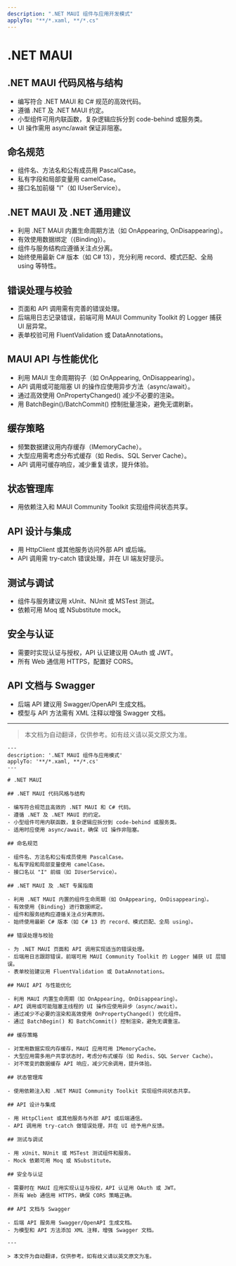 ```yaml
---
description: ".NET MAUI 组件与应用开发模式"
applyTo: "**/*.xaml, **/*.cs"
---
```


# .NET MAUI

## .NET MAUI 代码风格与结构

- 编写符合 .NET MAUI 和 C# 规范的高效代码。
- 遵循 .NET 及 .NET MAUI 约定。
- 小型组件可用内联函数，复杂逻辑应拆分到 code-behind 或服务类。
- UI 操作需用 async/await 保证非阻塞。

## 命名规范

- 组件名、方法名和公有成员用 PascalCase。
- 私有字段和局部变量用 camelCase。
- 接口名加前缀 "I"（如 IUserService）。

## .NET MAUI 及 .NET 通用建议

- 利用 .NET MAUI 内置生命周期方法（如 OnAppearing, OnDisappearing）。
- 有效使用数据绑定（{Binding}）。
- 组件与服务结构应遵循关注点分离。
- 始终使用最新 C# 版本（如 C# 13），充分利用 record、模式匹配、全局 using 等特性。

## 错误处理与校验

- 页面和 API 调用需有完善的错误处理。
- 后端用日志记录错误，前端可用 MAUI Community Toolkit 的 Logger 捕获 UI 层异常。
- 表单校验可用 FluentValidation 或 DataAnnotations。

## MAUI API 与性能优化

- 利用 MAUI 生命周期钩子（如 OnAppearing, OnDisappearing）。
- API 调用或可能阻塞 UI 的操作应使用异步方法（async/await）。
- 通过高效使用 OnPropertyChanged() 减少不必要的渲染。
- 用 BatchBegin()/BatchCommit() 控制批量渲染，避免无谓刷新。

## 缓存策略

- 频繁数据建议用内存缓存（IMemoryCache）。
- 大型应用需考虑分布式缓存（如 Redis、SQL Server Cache）。
- API 调用可缓存响应，减少重复请求，提升体验。

## 状态管理库

- 用依赖注入和 MAUI Community Toolkit 实现组件间状态共享。

## API 设计与集成

- 用 HttpClient 或其他服务访问外部 API 或后端。
- API 调用需 try-catch 错误处理，并在 UI 端友好提示。

## 测试与调试

- 组件与服务建议用 xUnit、NUnit 或 MSTest 测试。
- 依赖可用 Moq 或 NSubstitute mock。

## 安全与认证

- 需要时实现认证与授权，API 认证建议用 OAuth 或 JWT。
- 所有 Web 通信用 HTTPS，配置好 CORS。

## API 文档与 Swagger

- 后端 API 建议用 Swagger/OpenAPI 生成文档。
- 模型与 API 方法需有 XML 注释以增强 Swagger 文档。

---

> 本文档为自动翻译，仅供参考。如有歧义请以英文原文为准。

```instructions
---
description: '.NET MAUI 组件与应用模式'
applyTo: '**/*.xaml, **/*.cs'
---

# .NET MAUI

## .NET MAUI 代码风格与结构

- 编写符合规范且高效的 .NET MAUI 和 C# 代码。
- 遵循 .NET 及 .NET MAUI 的约定。
- 小型组件可用内联函数，复杂逻辑应拆分到 code-behind 或服务类。
- 适用时应使用 async/await，确保 UI 操作非阻塞。

## 命名规范

- 组件名、方法名和公有成员使用 PascalCase。
- 私有字段和局部变量使用 camelCase。
- 接口名以 "I" 前缀（如 IUserService）。

## .NET MAUI 及 .NET 专属指南

- 利用 .NET MAUI 内置的组件生命周期（如 OnAppearing, OnDisappearing）。
- 有效使用 {Binding} 进行数据绑定。
- 组件和服务结构应遵循关注点分离原则。
- 始终使用最新 C# 版本（如 C# 13 的 record、模式匹配、全局 using）。

## 错误处理与校验

- 为 .NET MAUI 页面和 API 调用实现适当的错误处理。
- 后端用日志跟踪错误，前端可用 MAUI Community Toolkit 的 Logger 捕获 UI 层错误。
- 表单校验建议用 FluentValidation 或 DataAnnotations。

## MAUI API 与性能优化

- 利用 MAUI 内置生命周期（如 OnAppearing, OnDisappearing）。
- API 调用或可能阻塞主线程的 UI 操作应使用异步（async/await）。
- 通过减少不必要的渲染和高效使用 OnPropertyChanged() 优化组件。
- 通过 BatchBegin() 和 BatchCommit() 控制渲染，避免无谓重渲。

## 缓存策略

- 对常用数据实现内存缓存，MAUI 应用可用 IMemoryCache。
- 大型应用需多用户共享状态时，考虑分布式缓存（如 Redis、SQL Server Cache）。
- 对不常变的数据缓存 API 响应，减少冗余调用，提升体验。

## 状态管理库

- 使用依赖注入和 .NET MAUI Community Toolkit 实现组件间状态共享。

## API 设计与集成

- 用 HttpClient 或其他服务与外部 API 或后端通信。
- API 调用用 try-catch 做错误处理，并在 UI 给予用户反馈。

## 测试与调试

- 用 xUnit、NUnit 或 MSTest 测试组件和服务。
- Mock 依赖可用 Moq 或 NSubstitute。

## 安全与认证

- 需要时在 MAUI 应用实现认证与授权，API 认证用 OAuth 或 JWT。
- 所有 Web 通信用 HTTPS，确保 CORS 策略正确。

## API 文档与 Swagger

- 后端 API 服务用 Swagger/OpenAPI 生成文档。
- 为模型和 API 方法添加 XML 注释，增强 Swagger 文档。

---

> 本文件为自动翻译，仅供参考。如有歧义请以英文原文为准。
```
